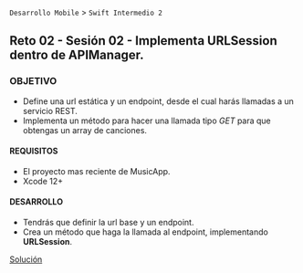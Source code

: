 `Desarrollo Mobile` > `Swift Intermedio 2`
	
## Reto 02 - Sesión 02 - Implementa URLSession dentro de APIManager.

### OBJETIVO 

- Define una url estática y un endpoint, desde el cual harás llamadas a un servicio REST.
- Implementa un método para hacer una llamada tipo _GET_ para que obtengas un array de canciones.

#### REQUISITOS 

- El proyecto mas reciente de MusicApp.
- Xcode 12+

#### DESARROLLO

- Tendrás que definir la url base y un endpoint.
- Crea un método que haga la llamada al endpoint, implementando **URLSession**.

[Solución](Utils/APIManager.swift)